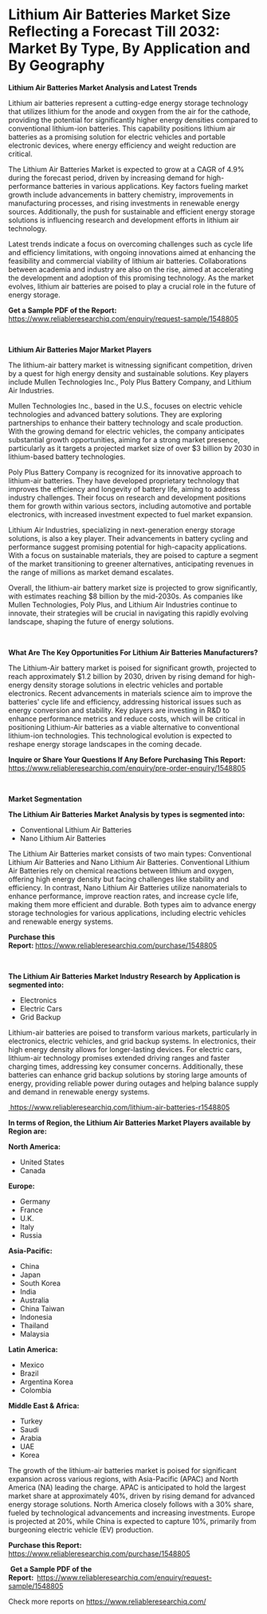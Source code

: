 <p><h1>Lithium Air Batteries Market Size Reflecting a Forecast Till 2032: Market By Type, By Application and By Geography</h1></p><p><strong>Lithium Air Batteries Market Analysis and Latest Trends</strong></p>
<p><p>Lithium air batteries represent a cutting-edge energy storage technology that utilizes lithium for the anode and oxygen from the air for the cathode, providing the potential for significantly higher energy densities compared to conventional lithium-ion batteries. This capability positions lithium air batteries as a promising solution for electric vehicles and portable electronic devices, where energy efficiency and weight reduction are critical.</p><p>The Lithium Air Batteries Market is expected to grow at a CAGR of 4.9% during the forecast period, driven by increasing demand for high-performance batteries in various applications. Key factors fueling market growth include advancements in battery chemistry, improvements in manufacturing processes, and rising investments in renewable energy sources. Additionally, the push for sustainable and efficient energy storage solutions is influencing research and development efforts in lithium air technology.</p><p>Latest trends indicate a focus on overcoming challenges such as cycle life and efficiency limitations, with ongoing innovations aimed at enhancing the feasibility and commercial viability of lithium air batteries. Collaborations between academia and industry are also on the rise, aimed at accelerating the development and adoption of this promising technology. As the market evolves, lithium air batteries are poised to play a crucial role in the future of energy storage.</p></p>
<p><strong>Get a Sample PDF of the Report:&nbsp;</strong> <a href="https://www.reliableresearchiq.com/enquiry/request-sample/1548805?utm_campaign=2285&utm_medium=2&utm_source=Github&utm_content=ia&utm_term=06042025&utm_id=lithium-air-batteries">https://www.reliableresearchiq.com/enquiry/request-sample/1548805</a></p>
<p>&nbsp;</p>
<p><strong>Lithium Air Batteries Major Market Players</strong></p>
<p><p>The lithium-air battery market is witnessing significant competition, driven by a quest for high energy density and sustainable solutions. Key players include Mullen Technologies Inc., Poly Plus Battery Company, and Lithium Air Industries. </p><p>Mullen Technologies Inc., based in the U.S., focuses on electric vehicle technologies and advanced battery solutions. They are exploring partnerships to enhance their battery technology and scale production. With the growing demand for electric vehicles, the company anticipates substantial growth opportunities, aiming for a strong market presence, particularly as it targets a projected market size of over $3 billion by 2030 in lithium-based battery technologies.</p><p>Poly Plus Battery Company is recognized for its innovative approach to lithium-air batteries. They have developed proprietary technology that improves the efficiency and longevity of battery life, aiming to address industry challenges. Their focus on research and development positions them for growth within various sectors, including automotive and portable electronics, with increased investment expected to fuel market expansion.</p><p>Lithium Air Industries, specializing in next-generation energy storage solutions, is also a key player. Their advancements in battery cycling and performance suggest promising potential for high-capacity applications. With a focus on sustainable materials, they are poised to capture a segment of the market transitioning to greener alternatives, anticipating revenues in the range of millions as market demand escalates.</p><p>Overall, the lithium-air battery market size is projected to grow significantly, with estimates reaching $8 billion by the mid-2030s. As companies like Mullen Technologies, Poly Plus, and Lithium Air Industries continue to innovate, their strategies will be crucial in navigating this rapidly evolving landscape, shaping the future of energy solutions.</p></p>
<p>&nbsp;</p>
<p><strong>What Are The Key Opportunities For Lithium Air Batteries Manufacturers?</strong></p>
<p><p>The Lithium-Air battery market is poised for significant growth, projected to reach approximately $1.2 billion by 2030, driven by rising demand for high-energy density storage solutions in electric vehicles and portable electronics. Recent advancements in materials science aim to improve the batteries' cycle life and efficiency, addressing historical issues such as energy conversion and stability. Key players are investing in R&D to enhance performance metrics and reduce costs, which will be critical in positioning Lithium-Air batteries as a viable alternative to conventional lithium-ion technologies. This technological evolution is expected to reshape energy storage landscapes in the coming decade.</p></p>
<p><strong>Inquire or Share Your Questions If Any Before Purchasing This Report:</strong> <a href="https://www.reliableresearchiq.com/enquiry/pre-order-enquiry/1548805?utm_campaign=2285&utm_medium=2&utm_source=Github&utm_content=ia&utm_term=06042025&utm_id=lithium-air-batteries">https://www.reliableresearchiq.com/enquiry/pre-order-enquiry/1548805</a></p>
<p>&nbsp;</p>
<p><strong>Market Segmentation</strong></p>
<p><strong>The Lithium Air Batteries Market Analysis by types is segmented into:</strong></p>
<p><ul><li>Conventional Lithium Air Batteries</li><li>Nano Lithium Air Batteries</li></ul></p>
<p><p>The Lithium Air Batteries market consists of two main types: Conventional Lithium Air Batteries and Nano Lithium Air Batteries. Conventional Lithium Air Batteries rely on chemical reactions between lithium and oxygen, offering high energy density but facing challenges like stability and efficiency. In contrast, Nano Lithium Air Batteries utilize nanomaterials to enhance performance, improve reaction rates, and increase cycle life, making them more efficient and durable. Both types aim to advance energy storage technologies for various applications, including electric vehicles and renewable energy systems.</p></p>
<p><strong>Purchase this Report:&nbsp;</strong><a href="https://www.reliableresearchiq.com/purchase/1548805?utm_campaign=2285&utm_medium=2&utm_source=Github&utm_content=ia&utm_term=06042025&utm_id=lithium-air-batteries">https://www.reliableresearchiq.com/purchase/1548805</a></p>
<p>&nbsp;</p>
<p><strong>The Lithium Air Batteries Market Industry Research by Application is segmented into:</strong></p>
<p><ul><li>Electronics</li><li>Electric Cars</li><li>Grid Backup</li></ul></p>
<p><p>Lithium-air batteries are poised to transform various markets, particularly in electronics, electric vehicles, and grid backup systems. In electronics, their high energy density allows for longer-lasting devices. For electric cars, lithium-air technology promises extended driving ranges and faster charging times, addressing key consumer concerns. Additionally, these batteries can enhance grid backup solutions by storing large amounts of energy, providing reliable power during outages and helping balance supply and demand in renewable energy systems.</p></p>
<p><a href="https://www.reliableresearchiq.com/lithium-air-batteries-r1548805?utm_campaign=2285&utm_medium=2&utm_source=Github&utm_content=ia&utm_term=06042025&utm_id=lithium-air-batteries">&nbsp;https://www.reliableresearchiq.com/lithium-air-batteries-r1548805</a></p>
<p><strong>In terms of Region, the Lithium Air Batteries Market Players available by Region are:</strong></p>
<p>
    <p> <strong> North America: </strong>
        <ul>
            <li>United States</li>
            <li>Canada</li>
        </ul>
        </p> 
    <p> <strong> Europe: </strong>
        <ul>
            <li>Germany</li>
            <li>France</li>
            <li>U.K.</li>
            <li>Italy</li>
            <li>Russia</li>
        </ul>
        </p> 
    <p> <strong> Asia-Pacific: </strong>
        <ul>
            <li>China</li>
            <li>Japan</li>
            <li>South Korea</li>
            <li>India</li>
            <li>Australia</li>
            <li>China Taiwan</li>
            <li>Indonesia</li>
            <li>Thailand</li>
            <li>Malaysia</li>
        </ul>
        </p> 
    <p> <strong> Latin America: </strong>
        <ul>
            <li>Mexico</li>
            <li>Brazil</li>
            <li>Argentina Korea</li>
            <li>Colombia</li>
        </ul>
        </p> 
    <p> <strong> Middle East & Africa: </strong>
        <ul>
            <li>Turkey</li>
            <li>Saudi</li>
            <li>Arabia</li>
            <li>UAE</li>
            <li>Korea</li>
        </ul>
    </p>
    </p>
<p><p>The growth of the lithium-air batteries market is poised for significant expansion across various regions, with Asia-Pacific (APAC) and North America (NA) leading the charge. APAC is anticipated to hold the largest market share at approximately 40%, driven by rising demand for advanced energy storage solutions. North America closely follows with a 30% share, fueled by technological advancements and increasing investments. Europe is projected at 20%, while China is expected to capture 10%, primarily from burgeoning electric vehicle (EV) production.</p></p>
<p><strong>Purchase this Report: </strong><a href="https://www.reliableresearchiq.com/purchase/1548805?utm_campaign=2285&utm_medium=2&utm_source=Github&utm_content=ia&utm_term=06042025&utm_id=lithium-air-batteries">https://www.reliableresearchiq.com/purchase/1548805</a></p>
<p>&nbsp;<strong>Get a Sample PDF of the Report:&nbsp;&nbsp;</strong><a href="https://www.reliableresearchiq.com/enquiry/request-sample/1548805?utm_campaign=2285&utm_medium=2&utm_source=Github&utm_content=ia&utm_term=06042025&utm_id=lithium-air-batteries">https://www.reliableresearchiq.com/enquiry/request-sample/1548805</a></p>
<p><strong></strong></p>
<p>Check more reports on <a href="https://www.reliableresearchiq.com/?utm_campaign=2285&utm_medium=2&utm_source=Github&utm_content=ia&utm_term=06042025&utm_id=lithium-air-batteries">https://www.reliableresearchiq.com/</a></p>